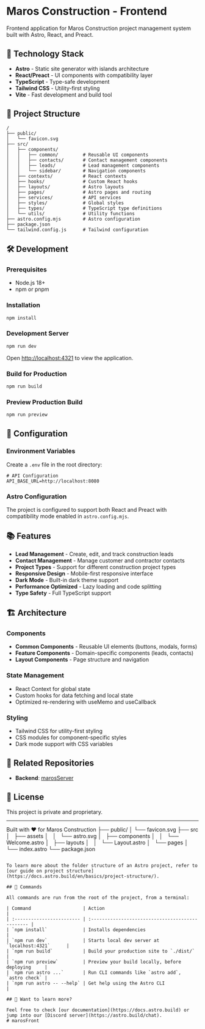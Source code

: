 # Maros Construction - Frontend

Frontend application for Maros Construction project management system built with Astro, React, and Preact.

## 🚀 Technology Stack

- **Astro** - Static site generator with islands architecture
- **React/Preact** - UI components with compatibility layer
- **TypeScript** - Type-safe development
- **Tailwind CSS** - Utility-first styling
- **Vite** - Fast development and build tool

## 📁 Project Structure

```text
/
├── public/
│   └── favicon.svg
├── src/
│   ├── components/
│   │   ├── common/         # Reusable UI components
│   │   ├── contacts/       # Contact management components
│   │   ├── leads/          # Lead management components
│   │   └── sidebar/        # Navigation components
│   ├── contexts/           # React contexts
│   ├── hooks/              # Custom React hooks
│   ├── layouts/            # Astro layouts
│   ├── pages/              # Astro pages and routing
│   ├── services/           # API services
│   ├── styles/             # Global styles
│   ├── types/              # TypeScript type definitions
│   └── utils/              # Utility functions
├── astro.config.mjs        # Astro configuration
├── package.json
└── tailwind.config.js      # Tailwind configuration
```

## 🛠️ Development

### Prerequisites

- Node.js 18+ 
- npm or pnpm

### Installation

```bash
npm install
```

### Development Server

```bash
npm run dev
```

Open [http://localhost:4321](http://localhost:4321) to view the application.

### Build for Production

```bash
npm run build
```

### Preview Production Build

```bash
npm run preview
```

## 🔧 Configuration

### Environment Variables

Create a `.env` file in the root directory:

```env
# API Configuration
API_BASE_URL=http://localhost:8080
```

### Astro Configuration

The project is configured to support both React and Preact with compatibility mode enabled in `astro.config.mjs`.

## 📚 Features

- **Lead Management** - Create, edit, and track construction leads
- **Contact Management** - Manage customer and contractor contacts  
- **Project Types** - Support for different construction project types
- **Responsive Design** - Mobile-first responsive interface
- **Dark Mode** - Built-in dark theme support
- **Performance Optimized** - Lazy loading and code splitting
- **Type Safety** - Full TypeScript support

## 🏗️ Architecture

### Components

- **Common Components** - Reusable UI elements (buttons, modals, forms)
- **Feature Components** - Domain-specific components (leads, contacts)
- **Layout Components** - Page structure and navigation

### State Management

- React Context for global state
- Custom hooks for data fetching and local state
- Optimized re-rendering with useMemo and useCallback

### Styling

- Tailwind CSS for utility-first styling
- CSS modules for component-specific styles
- Dark mode support with CSS variables

## 🔗 Related Repositories

- **Backend**: [marosServer](https://github.com/dav033/marosServer)

## 📝 License

This project is private and proprietary.

---

Built with ❤️ for Maros Construction
├── public/
│   └── favicon.svg
├── src
│   ├── assets
│   │   └── astro.svg
│   ├── components
│   │   └── Welcome.astro
│   ├── layouts
│   │   └── Layout.astro
│   └── pages
│       └── index.astro
└── package.json
```

To learn more about the folder structure of an Astro project, refer to [our guide on project structure](https://docs.astro.build/en/basics/project-structure/).

## 🧞 Commands

All commands are run from the root of the project, from a terminal:

| Command                   | Action                                           |
| :------------------------ | :----------------------------------------------- |
| `npm install`             | Installs dependencies                            |
| `npm run dev`             | Starts local dev server at `localhost:4321`      |
| `npm run build`           | Build your production site to `./dist/`          |
| `npm run preview`         | Preview your build locally, before deploying     |
| `npm run astro ...`       | Run CLI commands like `astro add`, `astro check` |
| `npm run astro -- --help` | Get help using the Astro CLI                     |

## 👀 Want to learn more?

Feel free to check [our documentation](https://docs.astro.build) or jump into our [Discord server](https://astro.build/chat).
# marosFront
